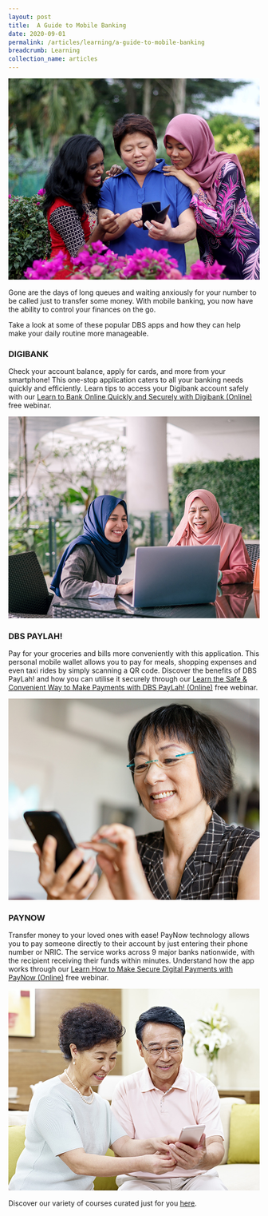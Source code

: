 ```yaml
---
layout: post
title:  A Guide to Mobile Banking
date: 2020-09-01
permalink: /articles/learning/a-guide-to-mobile-banking
breadcrumb: Learning
collection_name: articles
---
```

![A Guide to Mobile Banking](/images/content-articles/learning/a-guide-to-mobile-banking-img1.jpg)

Gone are the days of long queues and waiting anxiously for your number to be called just to transfer some money. With mobile banking, you now have the ability to control your finances on the go. 

Take a look at some of these popular DBS apps and how they can help make your daily routine more manageable.

### DIGIBANK
Check your account balance, apply for cards, and more from your smartphone! This one-stop application caters to all your banking needs quickly and efficiently. Learn tips to access your Digibank account safely with our <a href="https://www.onepa.gov.sg/class/details/c026802257" target="_blank" onclick="ga('b.send', 'event', 'Course Directory Links', 'Click-link','PA Sign Up - c026802257');">Learn to Bank Online Quickly and Securely with Digibank (Online)</a> free webinar.

![A Guide to Mobile Banking](/images/content-articles/learning/a-guide-to-mobile-banking-img2.jpg)

### DBS PAYLAH!
Pay for your groceries and bills more conveniently with this application. This personal mobile wallet allows you to pay for meals, shopping expenses and even taxi rides by simply scanning a QR code. Discover the benefits of DBS PayLah! and how you can utilise it securely through our <a href="https://www.onepa.gov.sg/class/details/c026802248" target="_blank" onclick="ga('b.send', 'event', 'Course Directory Links', 'Click-link','PA Sign Up - c026802248');">Learn the Safe & Convenient Way to Make Payments with DBS PayLah! (Online)</a> free webinar.

![A Guide to Mobile Banking](/images/content-articles/learning/a-guide-to-mobile-banking-img3.jpg)

### PAYNOW
Transfer money to your loved ones with ease! PayNow technology allows you to pay someone directly to their account by just entering their phone number or NRIC. The service works across 9 major banks nationwide, with the recipient receiving their funds within minutes. Understand how the app works through our <a href="https://www.onepa.gov.sg/class/details/c026802251" target="_blank" onclick="ga('b.send', 'event', 'Course Directory Links', 'Click-link','PA Sign Up - c026802251');">Learn How to Make Secure Digital Payments with PayNow (Online)</a> free webinar.

![A Guide to Mobile Banking](/images/content-articles/learning/a-guide-to-mobile-banking-img4.jpg)

Discover our variety of courses curated just for you [here](../../course-directory/lifelong-learning/).